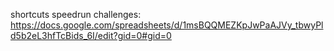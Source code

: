 shortcuts speedrun challenges: https://docs.google.com/spreadsheets/d/1msBQQMEZKpJwPaAJVy_tbwyPld5b2eL3hfTcBids_6I/edit?gid=0#gid=0
